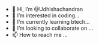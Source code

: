 - 👋 Hi, I’m @Udhishachandran
- 👀 I’m interested in coding...
- 🌱 I’m currently learning btech...
- 💞️ I’m looking to collaborate on ...
- 📫 How to reach me ...

<!---
Udhishachandran/Udhishachandran is a ✨ special ✨ repository because its `README.md` (this file) appears on your GitHub profile.
You can click the Preview link to take a look at your changes.
--->
